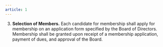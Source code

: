 ```yaml
---
article: 1
---
```


3. **Selection of Members.** Each candidate for membership shall apply for membership on an application form specified by the Board of Directors. Membership shall be granted upon receipt of a membership application, payment of dues, and approval of the Board.

